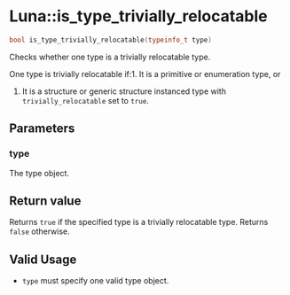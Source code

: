 # Luna::is_type_trivially_relocatable

```c++
bool is_type_trivially_relocatable(typeinfo_t type)
```

Checks whether one type is a trivially relocatable type. 

One type is trivially relocatable if:1. It is a primitive or enumeration type, or

1. It is a structure or generic structure instanced type with `trivially_relocatable` set to `true`. 

## Parameters
### type
The type object. 

## Return value
Returns `true` if the specified type is a trivially relocatable type. Returns `false` otherwise. 

## Valid Usage


* `type` must specify one valid type object. 

